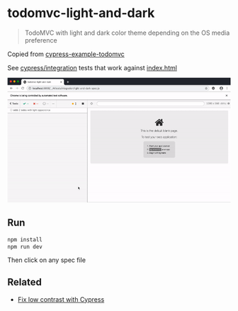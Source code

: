 # todomvc-light-and-dark
> TodoMVC with light and dark color theme depending on the OS media preference

Copied from [cypress-example-todomvc](https://github.com/cypress-io/cypress-example-todomvc)

See [cypress/integration](cypress/integration) tests that work against [index.html](index.html)

![Cypress test against light and dark appearance](img/light-and-dark.gif)

## Run

```shell
npm install
npm run dev
```

Then click on any spec file

## Related

- [Fix low contrast with Cypress](https://glebbahmutov.com/blog/fix-low-contrast-with-cypress/)
